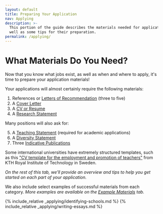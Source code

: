 ```yaml
---
layout: default
title: Preparing Your Application
nav: Applying
description: >-
  This portion of the guide describes the materials needed for applications as 
  well as some tips for their preparation.
permalink: /applying/
---
```


# What Materials Do You Need?

<span class="highlight">Now that you know what jobs exist, as well as when 
and where to apply, it's time to prepare your application materials!</span>

Your applications will almost certainly require the following materials:

1. References or [Letters of Recommendation](#letters-of-recommendation) (three to five)
2. A [Cover Letter](#cover-letter)
3. A [CV or Resume](#preparing-your-resume)
4. A [Research Statement](#research-statement)

Many positions will also ask for:

5. A [Teaching Statement](#teaching-statement) (required for academic applications)
6. A [Diversity Statement](#diversity-statement)
7. Three [Indicative Publications](#selecting-indicative-publications)

Some international universities have extremely structured templates, 
such as this 
<a href="https://www.kth.se/polopoly_fs/1.695604.1703153880!/CV%20template%20for%20the%20employment%20and%20promotion%20of%20teachers_s_231201.docx">"CV template for the employment and promotion of teachers"</a>
from KTH Royal Institute of Technology in Sweden. 

*On the rest of this tab, we’ll provide an overview and tips to help you get started on each part of your application.* 

We also include select examples of successful materials from each category. *More examples are available
on the [Example Materials](exampleMaterials.md) tab.*


{% include_relative _applying/identifying-schools.md %}
{% include_relative _applying/writing-essays.md %}

